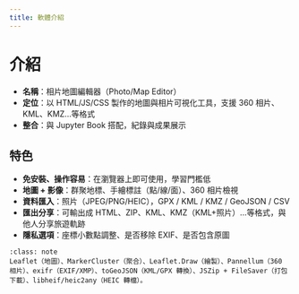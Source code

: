 ```yaml
---
title: 軟體介紹
---
```


# 介紹

- **名稱**：相片地圖編輯器（Photo/Map Editor）
- **定位**：以 HTML/JS/CSS 製作的地圖與相片可視化工具，支援 360 相片、KML、KMZ...等格式
- **整合**：與 Jupyter Book 搭配，紀錄與成果展示

## 特色
- **免安裝、操作容易**：在瀏覽器上即可使用，學習門檻低
- **地圖 + 影像**：群聚地標、手繪標註（點/線/面）、360 相片檢視
- **資料匯入**：照片（JPEG/PNG/HEIC），GPX / KML / KMZ / GeoJSON / CSV
- **匯出分享**：可輸出成 HTML、ZIP、KML、KMZ（KML+照片）...等格式，與他人分享旅遊軌跡
- **隱私選項**：座標小數點調整、是否移除 EXIF、是否包含原圖

```{admonition} 系統組成（Libraries）
:class: note
Leaflet（地圖）、MarkerCluster（聚合）、Leaflet.Draw（繪製）、Pannellum（360 相片）、exifr（EXIF/XMP）、toGeoJSON（KML/GPX 轉換）、JSZip + FileSaver（打包下載）、libheif/heic2any（HEIC 轉檔）。